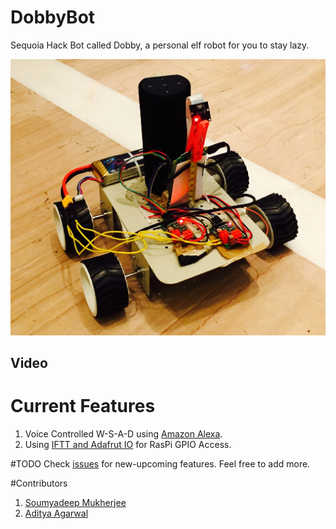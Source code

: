 # DobbyBot
Sequoia Hack Bot called Dobby, a personal elf robot for you to stay lazy.

![Dobby](./img/dobby.jpg)

## Video

# Current Features
1. Voice Controlled W-S-A-D using [Amazon Alexa](https://developer.amazon.com/alexa).
2. Using [IFTT and Adafrut IO](https://learn.adafruit.com/using-ifttt-with-adafruit-io/ifttt-to-adafruit-io-setup) for RasPi GPIO Access.

#TODO
Check [issues](https://github.com/sam17/Dobby/issues) for new-upcoming features. Feel free to add more.

#Contributors
1. [Soumyadeep Mukherjee](@sam17)  
2.  [Aditya Agarwal](@aditya2592)

